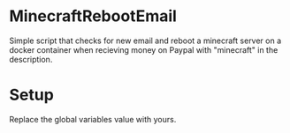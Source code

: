# MinecraftRebootEmail
Simple script that checks for new email and reboot a minecraft server on a docker container when recieving money on Paypal with "minecraft" in the description.

# Setup
Replace the global variables value with yours.
